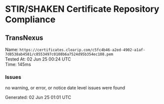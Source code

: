 # STIR/SHAKEN Certificate Repository Compliance

## TransNexus

Name: `https://certificates.clearip.com/c5fc4b46-a2ed-4902-a1af-7d8538ab4581/c8553497c0108b6a7524d95b354ec108.pem`\
Tested At: 02 Jun 25 00:24 UTC\
Time: 145ms

### Issues

no warning, or error, or notice date level issues were found

Generated: 02 Jun 25 01:01 UTC